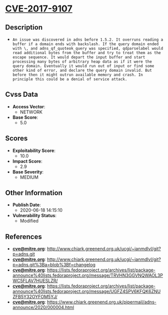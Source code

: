
# [CVE-2017-9107](https://cve.mitre.org/cgi-bin/cvename.cgi?name=CVE-2017-9107)

## Description

- `An issue was discovered in adns before 1.5.2. It overruns reading a buffer if a domain ends with backslash. If the query domain ended with \, and adns_qf_quoteok_query was specified, qdparselabel would read additional bytes from the buffer and try to treat them as the escape sequence. It would depart the input buffer and start processing many bytes of arbitrary heap data as if it were the query domain. Eventually it would run out of input or find some other kind of error, and declare the query domain invalid. But before then it might outrun available memory and crash. In principle this could be a denial of service attack.`

## Cvss Data

- **Access Vector**:
  - NETWORK
- **Base Score**:
  - 5.0

## Scores

- **Exploitability Score**:
  - 10.0
- **Impact Score**:
  - 2.9
- **Base Severity**:
  - MEDIUM

## Other Information

- **Publish Date**:
  - 2020-06-18 14:15:10
- **Vulnerability Status**:
  - Modified

## References

- **cve@mitre.org**: http://www.chiark.greenend.org.uk/ucgi/~ianmdlvl/git?p=adns.git
- **cve@mitre.org**: http://www.chiark.greenend.org.uk/ucgi/~ianmdlvl/git?p=adns.git%3Ba=blob%3Bf=changelog
- **cve@mitre.org**: https://lists.fedoraproject.org/archives/list/package-announce%40lists.fedoraproject.org/message/TRVHN3GGVNQWAOL3PWC5FLAV7HUESLZR/
- **cve@mitre.org**: https://lists.fedoraproject.org/archives/list/package-announce%40lists.fedoraproject.org/message/UGFZ4SPV6KFQK6ZNUZFB5Y32OYFOM5YJ/
- **cve@mitre.org**: https://www.chiark.greenend.org.uk/pipermail/adns-announce/2020/000004.html
